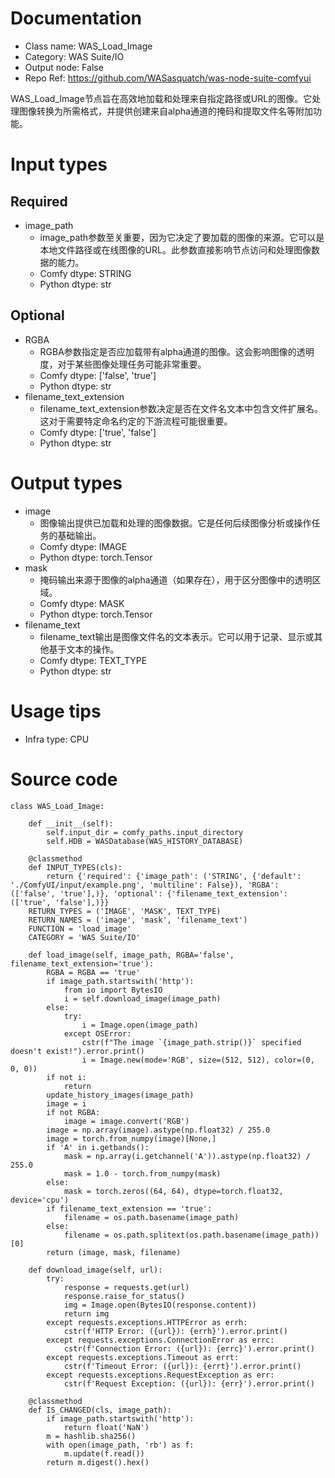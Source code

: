 # Documentation
- Class name: WAS_Load_Image
- Category: WAS Suite/IO
- Output node: False
- Repo Ref: https://github.com/WASasquatch/was-node-suite-comfyui

WAS_Load_Image节点旨在高效地加载和处理来自指定路径或URL的图像。它处理图像转换为所需格式，并提供创建来自alpha通道的掩码和提取文件名等附加功能。

# Input types
## Required
- image_path
    - image_path参数至关重要，因为它决定了要加载的图像的来源。它可以是本地文件路径或在线图像的URL。此参数直接影响节点访问和处理图像数据的能力。
    - Comfy dtype: STRING
    - Python dtype: str
## Optional
- RGBA
    - RGBA参数指定是否应加载带有alpha通道的图像。这会影响图像的透明度，对于某些图像处理任务可能非常重要。
    - Comfy dtype: ['false', 'true']
    - Python dtype: str
- filename_text_extension
    - filename_text_extension参数决定是否在文件名文本中包含文件扩展名。这对于需要特定命名约定的下游流程可能很重要。
    - Comfy dtype: ['true', 'false']
    - Python dtype: str

# Output types
- image
    - 图像输出提供已加载和处理的图像数据。它是任何后续图像分析或操作任务的基础输出。
    - Comfy dtype: IMAGE
    - Python dtype: torch.Tensor
- mask
    - 掩码输出来源于图像的alpha通道（如果存在），用于区分图像中的透明区域。
    - Comfy dtype: MASK
    - Python dtype: torch.Tensor
- filename_text
    - filename_text输出是图像文件名的文本表示。它可以用于记录、显示或其他基于文本的操作。
    - Comfy dtype: TEXT_TYPE
    - Python dtype: str

# Usage tips
- Infra type: CPU

# Source code
```
class WAS_Load_Image:

    def __init__(self):
        self.input_dir = comfy_paths.input_directory
        self.HDB = WASDatabase(WAS_HISTORY_DATABASE)

    @classmethod
    def INPUT_TYPES(cls):
        return {'required': {'image_path': ('STRING', {'default': './ComfyUI/input/example.png', 'multiline': False}), 'RGBA': (['false', 'true'],)}, 'optional': {'filename_text_extension': (['true', 'false'],)}}
    RETURN_TYPES = ('IMAGE', 'MASK', TEXT_TYPE)
    RETURN_NAMES = ('image', 'mask', 'filename_text')
    FUNCTION = 'load_image'
    CATEGORY = 'WAS Suite/IO'

    def load_image(self, image_path, RGBA='false', filename_text_extension='true'):
        RGBA = RGBA == 'true'
        if image_path.startswith('http'):
            from io import BytesIO
            i = self.download_image(image_path)
        else:
            try:
                i = Image.open(image_path)
            except OSError:
                cstr(f"The image `{image_path.strip()}` specified doesn't exist!").error.print()
                i = Image.new(mode='RGB', size=(512, 512), color=(0, 0, 0))
        if not i:
            return
        update_history_images(image_path)
        image = i
        if not RGBA:
            image = image.convert('RGB')
        image = np.array(image).astype(np.float32) / 255.0
        image = torch.from_numpy(image)[None,]
        if 'A' in i.getbands():
            mask = np.array(i.getchannel('A')).astype(np.float32) / 255.0
            mask = 1.0 - torch.from_numpy(mask)
        else:
            mask = torch.zeros((64, 64), dtype=torch.float32, device='cpu')
        if filename_text_extension == 'true':
            filename = os.path.basename(image_path)
        else:
            filename = os.path.splitext(os.path.basename(image_path))[0]
        return (image, mask, filename)

    def download_image(self, url):
        try:
            response = requests.get(url)
            response.raise_for_status()
            img = Image.open(BytesIO(response.content))
            return img
        except requests.exceptions.HTTPError as errh:
            cstr(f'HTTP Error: ({url}): {errh}').error.print()
        except requests.exceptions.ConnectionError as errc:
            cstr(f'Connection Error: ({url}): {errc}').error.print()
        except requests.exceptions.Timeout as errt:
            cstr(f'Timeout Error: ({url}): {errt}').error.print()
        except requests.exceptions.RequestException as err:
            cstr(f'Request Exception: ({url}): {err}').error.print()

    @classmethod
    def IS_CHANGED(cls, image_path):
        if image_path.startswith('http'):
            return float('NaN')
        m = hashlib.sha256()
        with open(image_path, 'rb') as f:
            m.update(f.read())
        return m.digest().hex()
```